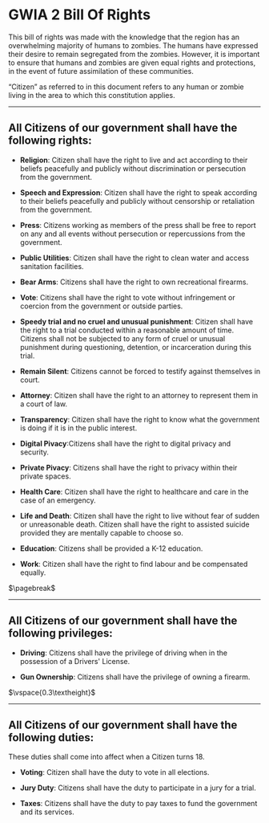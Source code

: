 # GWIA 2 Bill Of Rights

This bill of rights was made with the knowledge that the region has an overwhelming majority of humans to zombies. The humans have expressed their desire to remain segregated from the zombies. However, it is important to ensure that humans and zombies are given equal rights and protections, in the event of future assimilation of these communities.

“Citizen” as referred to in this document refers to any human or zombie living in the area to which this constitution applies.

---

## All Citizens of our government shall have the following rights:

- **Religion**: Citizen shall have the right to live and act according to their beliefs peacefully and publicly without discrimination or persecution from the government.

- **Speech and Expression**: Citizen shall have the right to speak according to their beliefs peacefully and publicly without censorship or retaliation from the government.

- **Press**: Citizens working as members of the press shall be free to report on any and all events without persecution or repercussions from the government.

- **Public Utilities**: Citizen shall have the right to clean water and access sanitation facilities.

- **Bear Arms**: Citizens shall have the right to own recreational firearms.

- **Vote**: Citizens shall have the right to vote without infringement or coercion from the government or outside parties.

- **Speedy trial and no cruel and unusual punishment**: Citizen shall have the right to a trial conducted within a reasonable amount of time. Citizens shall not be subjected to any form of cruel or unusual punishment during questioning, detention, or incarceration during this trial.

- **Remain Silent**: Citizens cannot be forced to testify against themselves in court.

- **Attorney**: Citizen shall have the right to an attorney to represent them in a court of law.

- **Transparency**: Citizen shall have the right to know what the government is doing if it is in the public interest.

- **Digital Pivacy**:Citizens shall have the right to digital privacy and security.

- **Private Pivacy**: Citizens shall have the right to privacy within their private spaces.

- **Health Care**: Citizen shall have the right to healthcare and care in the case of an emergency.

- **Life and Death**: Citizen shall have the right to live without fear of sudden or unreasonable death. Citizen shall have the right to assisted suicide provided they are mentally capable to choose so.

- **Education**: Citizens shall be provided a K-12 education.

- **Work**: Citizen shall have the right to find labour and be compensated equally.

$\pagebreak$

---

## All Citizens of our government shall have the following privileges:

- **Driving**: Citizens shall have the privilege of driving when in the possession of a Drivers' License.

- **Gun Ownership**: Citizens shall have the privilege of owning a firearm.

$\vspace{0.3\textheight}$

---

## All Citizens of our government shall have the following duties:

These duties shall come into affect when a Citizen turns 18.

- **Voting**: Citizen shall have the duty to vote in all elections.

- **Jury Duty**: Citizens shall have the duty to participate in a jury for a trial.

- **Taxes**: Citizens shall have the duty to pay taxes to fund the government and its services.
